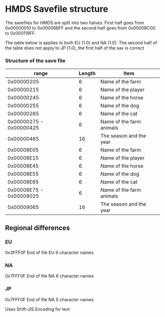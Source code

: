# HMDS Savefile structure

The savefiles for HMDS are split into two halves. First half goes from 0x00000010 to 0x00008BFF and the second half goes from 0x00008C00 to 0x000119FF.

The table below is applies to both EU (1.0) and NA (1.0). The second half of the table does not apply to JP (1.0), the first half of the sav is correct

### Structure of the save file
| range                   | Length | Item                                                          	|
|-------------------------|--------|----------------------------------------------------------------|
| 0x00000205              | 6      | Name of the farm                                              	|
| 0x00000215              | 6      | Name of the player                                            	|
| 0x00000245              | 6      | Name of the horse                                             	|
| 0x00000255              | 6      | Name of the dog                                               	|
| 0x00000265              | 6      | Name of the cat                                               	|
| 0x00000275 - 0x00000425 | 6      | Name of the farm animals                                      	|
| 0x00000465              | 16     | The season and the year                                       	|
| 0x00008E05              | 6      | Name of the farm                                              	|
| 0x00008E15              | 6      | Name of the player                                            	|
| 0x00008E45              | 6      | Name of the horse                                             	|
| 0x00008E55              | 6      | Name of the dog                                               	|
| 0x00008E65              | 6      | Name of the cat                                               	|
| 0x00008E75 - 0x00009025 | 6      | Name of the farm animals                                      	|
| 0x00009065              | 16     | The season and the year                                       	|

## Regional differences

### EU

0x3FFF0F End of file EU
6 character names

### NA

0x7FFF0F End of file NA
6 character names

### JP

0x7FFF0F End of file NA
5 character names

Uses Shift-JIS Encoding for text
